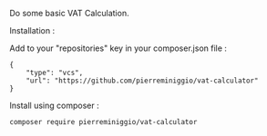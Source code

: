 Do some basic VAT Calculation.

Installation :

Add to your "repositories" key in your composer.json file :
```
{
    "type": "vcs",
    "url": "https://github.com/pierreminiggio/vat-calculator"
}
```

Install using composer :
```
composer require pierreminiggio/vat-calculator
```